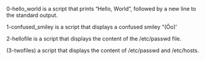 0-hello_world is a script that prints “Hello, World”, followed by a new line to the standard output.

1-confused_smiley is a script that displays a confused smiley "(Ôo)'

2-hellofile is a script that displays the content of the /etc/passwd file.

(3-twofiles) a script that displays the content of /etc/passwd and /etc/hosts.
